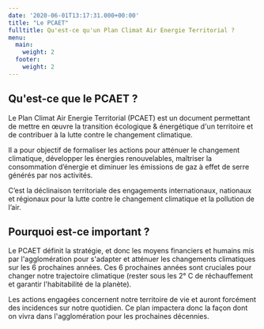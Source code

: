 ```yaml
---
date: '2020-06-01T13:17:31.000+00:00'
title: "Le PCAET"
fulltitle: Qu'est-ce qu'un Plan Climat Air Energie Territorial ?
menu:
  main:
    weight: 2
  footer:
    weight: 2
---
```


## Qu'est-ce que le PCAET ?

Le Plan Climat Air Energie Territorial (PCAET) est un document permettant de mettre en œuvre la transition écologique & énergétique d'un territoire et de contribuer à la lutte contre le changement climatique.

Il a pour objectif de formaliser les actions pour atténuer le changement climatique, développer les énergies renouvelables, maîtriser la consommation d’énergie et diminuer les émissions de gaz à effet de serre générés par nos activités.

C’est la déclinaison territoriale des engagements internationaux, nationaux et régionaux pour la lutte contre le changement climatique et la pollution de l’air.


## Pourquoi est-ce important ?

Le PCAET définit la stratégie, et donc les moyens financiers et humains mis par l'agglomération pour s'adapter et atténuer les changements climatiques sur les 6 prochaines années. Ces 6 prochaines années sont cruciales pour changer notre trajectoire climatique (rester sous les 2° C de réchauffement et garantir l'habitabilité de la planète).

Les actions engagées concernent notre territoire de vie et auront forcément des incidences sur notre quotidien. Ce plan impactera donc la façon dont on vivra dans l'agglomération pour les prochaines décennies.
